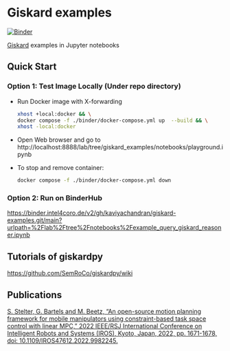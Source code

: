 # Giskard examples

[![Binder](https://binder.intel4coro.de/badge_logo.svg)](https://binder.intel4coro.de/v2/gh/yxzhan/giskard-examples.git/HEAD)

[Giskard](https://github.com/SemRoCo/giskardpy) examples in Jupyter notebooks

## Quick Start

### Option 1: Test Image Locally (Under repo directory)

- Run Docker image with X-forwarding

  ```bash
  xhost +local:docker && \
  docker compose -f ./binder/docker-compose.yml up  --build && \
  xhost -local:docker
  ```

- Open Web browser and go to http://localhost:8888/lab/tree/giskard_examples/notebooks/playground.ipynb

- To stop and remove container:

  ```bash
  docker compose -f ./binder/docker-compose.yml down
  ```

### Option 2: Run on BinderHub

https://binder.intel4coro.de/v2/gh/kaviyachandran/giskard-examples.git/main?urlpath=%2Flab%2Ftree%2Fnotebooks%2Fexample_query_giskard_reasoner.ipynb

## Tutorials of giskardpy

https://github.com/SemRoCo/giskardpy/wiki

## Publications

[S. Stelter, G. Bartels and M. Beetz, “An open-source motion planning framework for mobile manipulators using constraint-based task space control with linear MPC,” 2022 IEEE/RSJ International Conference on Intelligent Robots and Systems (IROS), Kyoto, Japan, 2022, pp. 1671-1678, doi: 10.1109/IROS47612.2022.9982245.
](https://ieeexplore.ieee.org/document/9982245)
